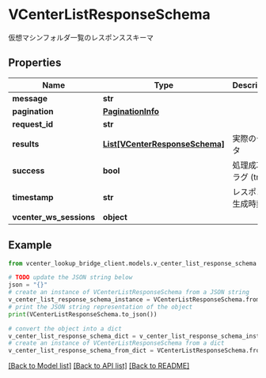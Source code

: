 # VCenterListResponseSchema

仮想マシンフォルダ一覧のレスポンススキーマ

## Properties

Name | Type | Description | Notes
------------ | ------------- | ------------- | -------------
**message** | **str** |  | [optional] 
**pagination** | [**PaginationInfo**](PaginationInfo.md) |  | [optional] 
**request_id** | **str** |  | [optional] 
**results** | [**List[VCenterResponseSchema]**](VCenterResponseSchema.md) | 実際のデータ | 
**success** | **bool** | 処理成功フラグ (true|false) | 
**timestamp** | **str** | レスポンス生成時刻 | 
**vcenter_ws_sessions** | **object** |  | [optional] 

## Example

```python
from vcenter_lookup_bridge_client.models.v_center_list_response_schema import VCenterListResponseSchema

# TODO update the JSON string below
json = "{}"
# create an instance of VCenterListResponseSchema from a JSON string
v_center_list_response_schema_instance = VCenterListResponseSchema.from_json(json)
# print the JSON string representation of the object
print(VCenterListResponseSchema.to_json())

# convert the object into a dict
v_center_list_response_schema_dict = v_center_list_response_schema_instance.to_dict()
# create an instance of VCenterListResponseSchema from a dict
v_center_list_response_schema_from_dict = VCenterListResponseSchema.from_dict(v_center_list_response_schema_dict)
```
[[Back to Model list]](../README.md#documentation-for-models) [[Back to API list]](../README.md#documentation-for-api-endpoints) [[Back to README]](../README.md)


